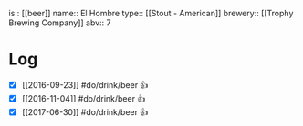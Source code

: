 is:: [[beer]]
name:: El Hombre
type:: [[Stout - American]]
brewery:: [[Trophy Brewing Company]]
abv:: 7

# Log
- [x] [[2016-09-23]] #do/drink/beer 👍
- [x] [[2016-11-04]] #do/drink/beer 👍
- [x] [[2017-06-30]] #do/drink/beer 👍
